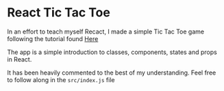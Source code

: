 # React Tic Tac Toe
In an effort to teach myself Recact, I made a simple Tic Tac Toe game following the tutorial found [Here](https://facebook.github.io/react/tutorial/tutorial.html)

The app is a simple introduction to classes, components, states and props in React. 

It has been heavily commented to the best of my understanding. 
Feel free to follow along in the `src/index.js` file 